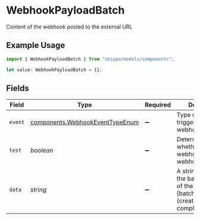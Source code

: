 # WebhookPayloadBatch

Content of the webhook posted to the external URL

## Example Usage

```typescript
import { WebhookPayloadBatch } from "shippo/models/components";

let value: WebhookPayloadBatch = {};
```

## Fields

| Field                                                                                                 | Type                                                                                                  | Required                                                                                              | Description                                                                                           |
| ----------------------------------------------------------------------------------------------------- | ----------------------------------------------------------------------------------------------------- | ----------------------------------------------------------------------------------------------------- | ----------------------------------------------------------------------------------------------------- |
| `event`                                                                                               | [components.WebhookEventTypeEnum](../../models/components/webhookeventtypeenum.md)                    | :heavy_minus_sign:                                                                                    | Type of event that triggered the webhook.                                                             |
| `test`                                                                                                | *boolean*                                                                                             | :heavy_minus_sign:                                                                                    | Determines whether the webhook is a test webhook or not.                                              |
| `data`                                                                                                | *string*                                                                                              | :heavy_minus_sign:                                                                                    | A string containing the batch object ID, of the form 'batch {batchId} (created\|processing complete)'. |